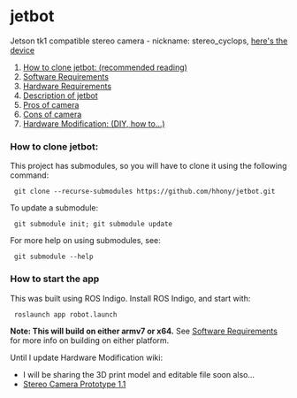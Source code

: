 # jetbot #
Jetson tk1 compatible stereo camera - nickname: stereo_cyclops, [here's the device](http://hansbot.blogspot.com/2015/06/improved-stereo-camera.html)

1. [How to clone jetbot: (recommended reading)](https://github.com/hhony/jetbot#how-to-clone-jetbot)
2. [Software Requirements](https://github.com/hhony/jetbot/wiki/jetbot-wiki-home#software-requirements)
3. [Hardware Requirements](https://github.com/hhony/jetbot/wiki/jetbot-wiki-home#hardware-requirements)
4. [Description of jetbot](https://github.com/hhony/jetbot/wiki/jetbot-wiki-home#description-of-jetbot)
  1. [Pros of camera](https://github.com/hhony/jetbot/wiki/jetbot-wiki-home#pros-of-ps3eye-as-sensor-platform)
  2. [Cons of camera](https://github.com/hhony/jetbot/wiki/jetbot-wiki-home#cons-of-ps3eye-as-sensor-platform)
5. [Hardware Modification: (DIY, how to...)](https://github.com/hhony/jetbot/wiki/wiki:-hardware-modification)

### How to clone jetbot: ###
This project has submodules, so you will have to clone it using the following command:

     git clone --recurse-submodules https://github.com/hhony/jetbot.git

To update a submodule:

     git submodule init; git submodule update

For more help on using submodules, see: 

     git submodule --help

### How to start the app ###
This was built using ROS Indigo. Install ROS Indigo, and start with:

     roslaunch app robot.launch

__Note: This will build on either armv7 or x64.__ See [Software Requirements](https://github.com/hhony/jetbot/wiki/jetbot-wiki-home#software-requirements) for more info on building on either platform.

Until I update Hardware Modification wiki:
* I will be sharing the 3D print model and editable file soon also...
* [Stereo Camera Prototype 1.1](http://hansbot.blogspot.com/2015/06/improved-stereo-camera.html)
